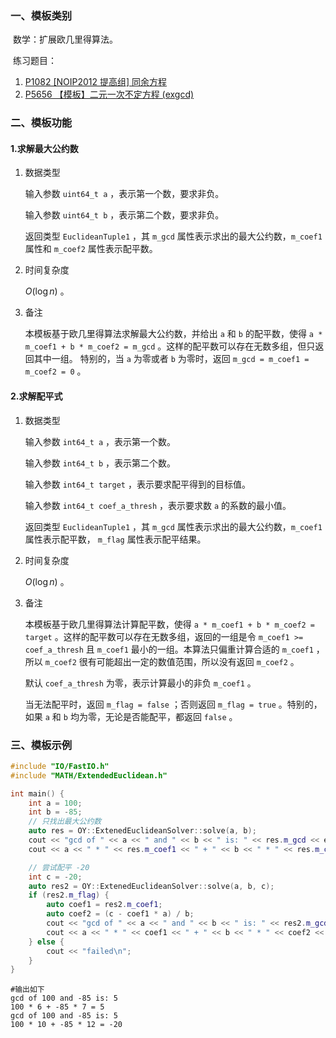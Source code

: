 ### 一、模板类别

​	数学：扩展欧几里得算法。

​	练习题目：

1. [P1082 [NOIP2012 提高组] 同余方程](https://www.luogu.com.cn/problem/P1082)
2. [P5656 【模板】二元一次不定方程 (exgcd)](https://www.luogu.com.cn/problem/P5656)


### 二、模板功能

#### 1.求解最大公约数

1. 数据类型

   输入参数 `uint64_t a` ，表示第一个数，要求非负。

   输入参数 `uint64_t b` ，表示第二个数，要求非负。

   返回类型 `EuclideanTuple1` ，其 `m_gcd` 属性表示求出的最大公约数，`m_coef1` 属性和 `m_coef2` 属性表示配平数。

2. 时间复杂度

   $O(\log n)$ 。

3. 备注

   本模板基于欧几里得算法求解最大公约数，并给出 `a` 和 `b` 的配平数，使得 `a * m_coef1 + b * m_coef2 = m_gcd` 。这样的配平数可以存在无数多组，但只返回其中一组。
   特别的，当 `a` 为零或者 `b` 为零时，返回 `m_gcd = m_coef1 = m_coef2 = 0` 。

#### 2.求解配平式

1. 数据类型

   输入参数 `int64_t a` ，表示第一个数。

   输入参数 `int64_t b` ，表示第二个数。

   输入参数 `int64_t target` ，表示要求配平得到的目标值。
   
   输入参数 `int64_t coef_a_thresh` ，表示要求数 `a` 的系数的最小值。

   返回类型 `EuclideanTuple1` ，其 `m_gcd` 属性表示求出的最大公约数，`m_coef1` 属性表示配平数， `m_flag` 属性表示配平结果。

2. 时间复杂度

   $O(\log n)$ 。

3. 备注

   本模板基于欧几里得算法计算配平数，使得 `a * m_coef1 + b * m_coef2 = target` 。这样的配平数可以存在无数多组，返回的一组是令 `m_coef1 >= coef_a_thresh` 且 `m_coef1` 最小的一组。本算法只偏重计算合适的 `m_coef1` ，所以 `m_coef2` 很有可能超出一定的数值范围，所以没有返回 `m_coef2` 。
   
   默认 `coef_a_thresh` 为零，表示计算最小的非负 `m_coef1` 。

   当无法配平时，返回 `m_flag = false` ；否则返回 `m_flag = true` 。特别的，如果 `a` 和 `b` 均为零，无论是否能配平，都返回 `false` 。

### 三、模板示例

```c++
#include "IO/FastIO.h"
#include "MATH/ExtendedEuclidean.h"

int main() {
    int a = 100;
    int b = -85;
    // 只找出最大公约数
    auto res = OY::ExtenedEuclideanSolver::solve(a, b);
    cout << "gcd of " << a << " and " << b << " is: " << res.m_gcd << endl;
    cout << a << " * " << res.m_coef1 << " + " << b << " * " << res.m_coef2 << " = " << res.m_gcd << endl;

    // 尝试配平 -20
    int c = -20;
    auto res2 = OY::ExtenedEuclideanSolver::solve(a, b, c);
    if (res2.m_flag) {
        auto coef1 = res2.m_coef1;
        auto coef2 = (c - coef1 * a) / b;
        cout << "gcd of " << a << " and " << b << " is: " << res2.m_gcd << endl;
        cout << a << " * " << coef1 << " + " << b << " * " << coef2 << " = " << c << endl;
    } else {
        cout << "failed\n";
    }
}
```

```
#输出如下
gcd of 100 and -85 is: 5
100 * 6 + -85 * 7 = 5
gcd of 100 and -85 is: 5
100 * 10 + -85 * 12 = -20

```

